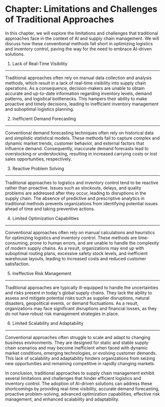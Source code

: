 Chapter: Limitations and Challenges of Traditional Approaches
=============================================================

In this chapter, we will explore the limitations and challenges that traditional approaches face in the context of AI and supply chain management. We will discuss how these conventional methods fall short in optimizing logistics and inventory control, paving the way for the need to embrace AI-driven solutions.

1. Lack of Real-Time Visibility
-------------------------------

Traditional approaches often rely on manual data collection and analysis methods, which result in a lack of real-time visibility into supply chain operations. As a consequence, decision-makers are unable to obtain accurate and up-to-date information regarding inventory levels, demand patterns, and logistical bottlenecks. This hampers their ability to make proactive and timely decisions, leading to inefficient inventory management and suboptimal logistics planning.

2. Inefficient Demand Forecasting
---------------------------------

Conventional demand forecasting techniques often rely on historical data and simplistic statistical models. These methods fail to capture complex and dynamic market trends, customer behavior, and external factors that influence demand. Consequently, inaccurate demand forecasts lead to overstocking or understocking, resulting in increased carrying costs or lost sales opportunities, respectively.

3. Reactive Problem Solving
---------------------------

Traditional approaches to logistics and inventory control tend to be reactive rather than proactive. Issues such as stockouts, delays, and quality problems are addressed after they occur, leading to disruptions in the supply chain. The absence of predictive and prescriptive analytics in traditional methods prevents organizations from identifying potential issues ahead of time and taking preventive actions.

4. Limited Optimization Capabilities
------------------------------------

Conventional approaches often rely on manual calculations and heuristics for optimizing logistics and inventory control. These methods are time-consuming, prone to human errors, and are unable to handle the complexity of modern supply chains. As a result, organizations may end up with suboptimal routing plans, excessive safety stock levels, and inefficient warehouse layouts, leading to increased costs and reduced customer satisfaction.

5. Ineffective Risk Management
------------------------------

Traditional approaches are typically ill-equipped to handle the uncertainties and risks present in today's global supply chains. They lack the ability to assess and mitigate potential risks such as supplier disruptions, natural disasters, geopolitical events, or demand fluctuations. As a result, organizations may face significant disruptions and financial losses, as they do not have robust risk management strategies in place.

6. Limited Scalability and Adaptability
---------------------------------------

Conventional approaches often struggle to scale and adapt to changing business environments. They are designed for static and stable supply chain scenarios and may become inefficient when faced with dynamic market conditions, emerging technologies, or evolving customer demands. This lack of scalability and adaptability hinders organizations from seizing new opportunities and remaining competitive in rapidly changing markets.

In conclusion, traditional approaches to supply chain management exhibit several limitations and challenges that hinder efficient logistics and inventory control. The adoption of AI-driven solutions can address these shortcomings by providing real-time visibility, accurate demand forecasting, proactive problem-solving, advanced optimization capabilities, effective risk management, and enhanced scalability and adaptability.
